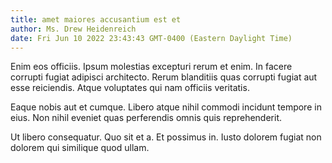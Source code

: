 ```yaml
---
title: amet maiores accusantium est et
author: Ms. Drew Heidenreich
date: Fri Jun 10 2022 23:43:43 GMT-0400 (Eastern Daylight Time)
---
```

Enim eos officiis. Ipsum molestias excepturi rerum et enim. In facere corrupti fugiat adipisci architecto. Rerum blanditiis quas corrupti fugiat aut esse reiciendis. Atque voluptates qui nam officiis veritatis.

 Eaque nobis aut et cumque. Libero atque nihil commodi incidunt tempore in eius. Non nihil eveniet quas perferendis omnis quis reprehenderit.

 Ut libero consequatur. Quo sit et a. Et possimus in. Iusto dolorem fugiat non dolorem qui similique quod ullam.